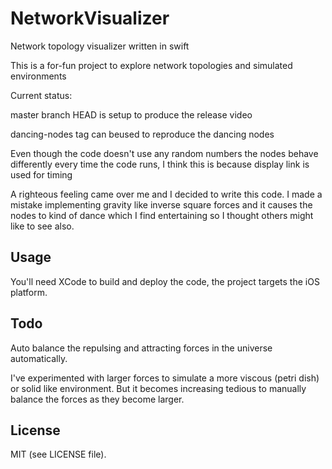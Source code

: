 # NetworkVisualizer

Network topology visualizer written in swift

This is a for-fun project to explore network topologies and simulated environments

Current status: 

master branch HEAD is setup to produce the release video

dancing-nodes tag can beused to reproduce the dancing nodes

Even though the code doesn't use any random numbers the nodes behave differently
every time the code runs, I think this is because display link is used for timing

A righteous feeling came over me and I decided to write this code. I made a mistake
implementing gravity like inverse square forces and it causes the nodes to kind of
dance which I find entertaining so I thought others might like to see also.

## Usage

You'll need XCode to build and deploy the code, the project targets the iOS platform.

## Todo

Auto balance the repulsing and attracting forces in the universe automatically.

I've experimented with larger forces to simulate a more viscous (petri dish) or
solid like environment. But it becomes increasing tedious to manually balance the 
forces as they become larger.

## License

MIT (see LICENSE file).

